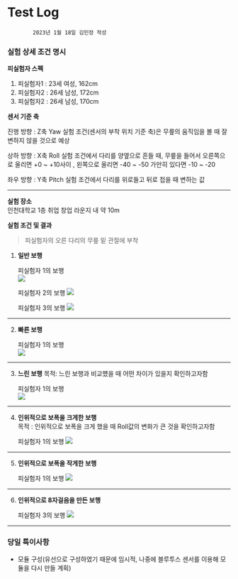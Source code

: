 # Test Log
            2023년 1월 18일 김민정 작성


### **실험 상세 조건 명시**

**피실험자 스펙**
1. 피실험자1 : 23세 여성, 162cm  
2. 피실험자2 : 26세 남성, 172cm 
3. 피실험자2 : 26세 남성, 170cm

**센서 기준 축**

진행 방향 : Z축 Yaw 실험 조건(센서의 부착 위치 기준 축)은 무릎의 움직임을 볼 때 잘 변하지 않을 것으로 예상  

상하 방향 : X축 Roll 실험 조건에서 다리를 양옆으로 흔들 때, 무릎을 들어서 오른쪽으로 올리면 +0 ~ +10사이 , 왼쪽으로 올리면 -40 ~ -50 가만히 있다면 -10 ~ -20

좌우 방향 : Y축 Pitch 실험 조건에서 다리를 위로들고 뒤로 접을 때 변하는 값


---



**실험 장소**   
인천대학교 1층 취업 창업 라운지 내 약 10m

**실험 조건 및 결과**

> 피실험자의 오른 다리의 무릎 밑 관절에 부착

1. **일반 보행**   

    피실험자 1의 보행     
    <img src = '../Graph/김민정_정상보행.png'>

    피실험자 2의 보행
    <img src = '../Graph/한지훈_정상보행.png'>   

    피실험자 3의 보행
    <img src = '../Graph/권오준_정상보행.png'>
--- 
2. **빠른 보행**

    피실험자 1의 보행   
    <img src = '../Graph/김민정_빠른보행.png'>
---     

3. **느린 보행**
    목적: 느린 보행과 비교헀을 때 어떤 차이가 있을지 확인하고자함   

    피실험자 1의 보행   
    <img src = '../Graph/김민정_느린보행.png'>

---

4. **인위적으로 보폭을 크게한 보행**   
목적 : 인위적으로 보폭을 크게 했을 때 Roll값의 변화가 큰 것을 확인하고자함   

    피실험자 1의 보행
    <img src = '../Graph/김민정_강한보행.png'>

---

5. **인위적으로 보폭을 작게한 보행**

    피실험자 1의 보행
    <img src = '../Graph/김민정_느린보행.png'>

---

6. **인위적으로 8자걸음을 만든 보행**

    피실험자 3의 보행
    <img src = '../Graph/권오준_8자걸음.png'>

---


### 당일 특이사항
- 모듈 구성(유선으로 구성하였기 때문에 임시적, 나중에 블루투스 센서를 이용해 모듈을 다시 만들 계획) 
